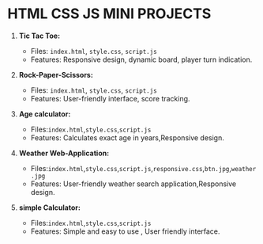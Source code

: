 
# HTML CSS JS MINI PROJECTS

1. **Tic Tac Toe:**
   - Files: `index.html`, `style.css`, `script.js`
   - Features: Responsive design, dynamic board, player turn indication.

2. **Rock-Paper-Scissors:**
   - Files: `index.html`, `style.css`, `script.js`
   - Features: User-friendly interface, score tracking.

3. **Age calculator:**
   - Files:`index.html`,`style.css`,`script.js`
   - Features: Calculates exact age in years,Responsive design.

4. **Weather Web-Application:**
   - Files:`index.html`,`style.css`,`script.js`,`responsive.css`,`btn.jpg`,`weather.jpg`
   - Features: User-friendly weather search application,Responsive design.

5. **simple Calculator:**
   - Files:`index.html`,`style.css`,`script.js`
   - Features: Simple and easy to use , User friendly interface.
